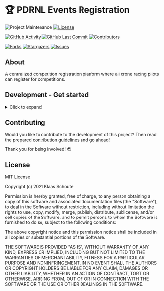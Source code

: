 <!--
*** To avoid retyping too much info. Do a search and replace for the following:
*** github_username, repo_name
-->

# 🏆 PDRNL Events Registration
<!-- PROJECT SHIELDS -->
![Project Maintenance][maintenance-shield]
[![License][license-shield]](LICENSE.md)

[![GitHub Activity][commits-shield]][commits]
[![GitHub Last Commit][last-commit-shield]][commits]
[![Contributors][contributors-shield]][contributors-url]

[![Forks][forks-shield]][forks-url]
[![Stargazers][stars-shield]][stars-url]
[![Issues][issues-shield]][issues-url]

## About

A centralized competition registration platform where all drone racing pilots can register for competitions.

## Development - Get started
<details>
  <summary>Click to expand!</summary>

## Requirements

- [Docker](https://www.docker.com) (and docker-compose)
- [Composer](https://getcomposer.org)
- [Nginx proxy manager](https://nginxproxymanager.com) (optional)

You can start developing in 2 ways:
### Devcontainers

1. Clone the repository
2. Reopen in container
3. When the container build is finished: `bash init.sh`

### Docker

How to start with this Laravel Docker template:

1. Clone the repository
2. Create a `.env` file and make an symbolik link

```bash
cp ./laravel/.env.example ./laravel/.env
ln -s laravel/.env .env
```

3. Inside the `.env` file give the following variables a value
    - `APP_NAME`
    - `DOCKER_IMAGE_NAME`
    - `DB_HOST`
    - `DB_DATABASE`
    - `DB_USERNAME`
    - `DB_PASSWORD`
    - `DB_ROOT_PASSWORD`

4. Change the port numbers according to your situation
    - `DB_PORT`
    - `HOST_HTTP_PORT`
    - `HOST_HTTPS_PORT`

> NOTE: if you are going to use your Laravel environment in combination with a domain name and SSL, change the `APP_ENV` to **production**.

5. Install the composer packages and generate a key

```bash
cd laravel && composer install && php artisan key:generate && cd ..
```

## Run

When you have done the getting started part, it's time to start the docker containers.

```bash
docker-compose up -d --build
```

After this only do a Laravel migration to the database and you are ready!

```bash
cd laravel && php artisan migrate
```
</details>

## Contributing

Would you like to contribute to the development of this project? Then read the prepared [contribution guidelines](CONTRIBUTING.md) and go ahead!

Thank you for being involved! :heart_eyes:

## License

MIT License

Copyright (c) 2021 Klaas Schoute

Permission is hereby granted, free of charge, to any person obtaining a copy
of this software and associated documentation files (the "Software"), to deal
in the Software without restriction, including without limitation the rights
to use, copy, modify, merge, publish, distribute, sublicense, and/or sell
copies of the Software, and to permit persons to whom the Software is
furnished to do so, subject to the following conditions:

The above copyright notice and this permission notice shall be included in all
copies or substantial portions of the Software.

THE SOFTWARE IS PROVIDED "AS IS", WITHOUT WARRANTY OF ANY KIND, EXPRESS OR
IMPLIED, INCLUDING BUT NOT LIMITED TO THE WARRANTIES OF MERCHANTABILITY,
FITNESS FOR A PARTICULAR PURPOSE AND NONINFRINGEMENT. IN NO EVENT SHALL THE
AUTHORS OR COPYRIGHT HOLDERS BE LIABLE FOR ANY CLAIM, DAMAGES OR OTHER
LIABILITY, WHETHER IN AN ACTION OF CONTRACT, TORT OR OTHERWISE, ARISING FROM,
OUT OF OR IN CONNECTION WITH THE SOFTWARE OR THE USE OR OTHER DEALINGS IN THE
SOFTWARE.

<!-- MARKDOWN LINKS & IMAGES -->
[maintenance-shield]: https://img.shields.io/maintenance/yes/2021.svg?style=for-the-badge
[contributors-shield]: https://img.shields.io/github/contributors/platformdroneracingnl/race-event-registration.svg?style=for-the-badge
[contributors-url]: https://github.com/platformdroneracingnl/race-event-registration/graphs/contributors
[forks-shield]: https://img.shields.io/github/forks/platformdroneracingnl/race-event-registration.svg?style=for-the-badge
[forks-url]: https://github.com/platformdroneracingnl/race-event-registration/network/members
[stars-shield]: https://img.shields.io/github/stars/platformdroneracingnl/race-event-registration.svg?style=for-the-badge
[stars-url]: https://github.com/platformdroneracingnl/race-event-registration/stargazers
[issues-shield]: https://img.shields.io/github/issues/platformdroneracingnl/race-event-registration.svg?style=for-the-badge
[issues-url]: https://github.com/platformdroneracingnl/race-event-registration/issues
[license-shield]: https://img.shields.io/github/license/platformdroneracingnl/race-event-registration.svg?style=for-the-badge
[commits-shield]: https://img.shields.io/github/commit-activity/y/platformdroneracingnl/race-event-registration.svg?style=for-the-badge
[commits]: https://github.com/platformdroneracingnl/race-event-registration/commits/master
[last-commit-shield]: https://img.shields.io/github/last-commit/platformdroneracingnl/race-event-registration.svg?style=for-the-badge
